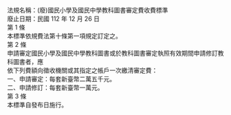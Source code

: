 法規名稱：(廢)國民小學及國民中學教科圖書審定費收費標準  
廢止日期：民國 112 年 12 月 26 日  
第 1 條  
本標準依規費法第十條第一項規定訂定之。  
第 2 條  
申請審定國民小學及國民中學教科圖書或於教科圖書審定執照有效期間申請修訂教科圖書者，應  
依下列費額向徵收機關或其指定之帳戶一次繳清審定費：  
一、申請審定：每套新臺幣二萬五千元。  
二、申請修訂：每套新臺幣一萬元。  
第 3 條  
本標準自發布日施行。  


